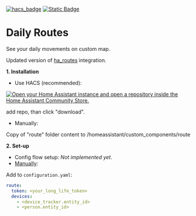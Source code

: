 [![hacs_badge](https://img.shields.io/badge/HACS-Custom-orange.svg)](https://github.com/custom-components/hacs)
[![Static Badge](https://img.shields.io/badge/Donate-ЮMoney-darkviolet?style=flat)](https://yoomoney.ru/fundraise/1B4FAD8FDBD.250626)
# Daily Routes

<p>See your daily movements on custom map.</p>

Updated version of [ha_routes](https://github.com/mavrikkk/ha_routes) integration.

<p><b>1. Installation</b></p>

- Use HACS (recommended):

[![Open your Home Assistant instance and open a repository inside the Home Assistant Community Store.](https://my.home-assistant.io/badges/hacs_repository.svg)](https://my.home-assistant.io/redirect/hacs_repository/?owner=artt652&category=integration&repository=daily_routes) 

add repo, than click "download".

- Manually:

<p>Copy of "route" folder content to  /homeassistant/custom_components/route</p>

<p><b>2. Set-up</b></p>

- Config flow setup: *Not implemented yet.*
- [Manually](info.md "Manually"):
 
 Add to ```configuration.yaml```: </p>
```yaml
route:
  token: <your_long_life_token>
  devices:
    - <device_tracker.entity_id>
    - <person.entity_id>
```
